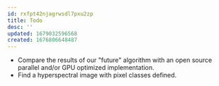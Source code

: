 ```yaml
---
id: rxfpt42njagrwsdl7pxu2zp
title: Todo
desc: ''
updated: 1679032596568
created: 1676806648487
---
```

- Compare the results of our "future" algorithm with an open source parallel and/or GPU optimized implementation.
- Find a hyperspectral image with pixel classes defined.